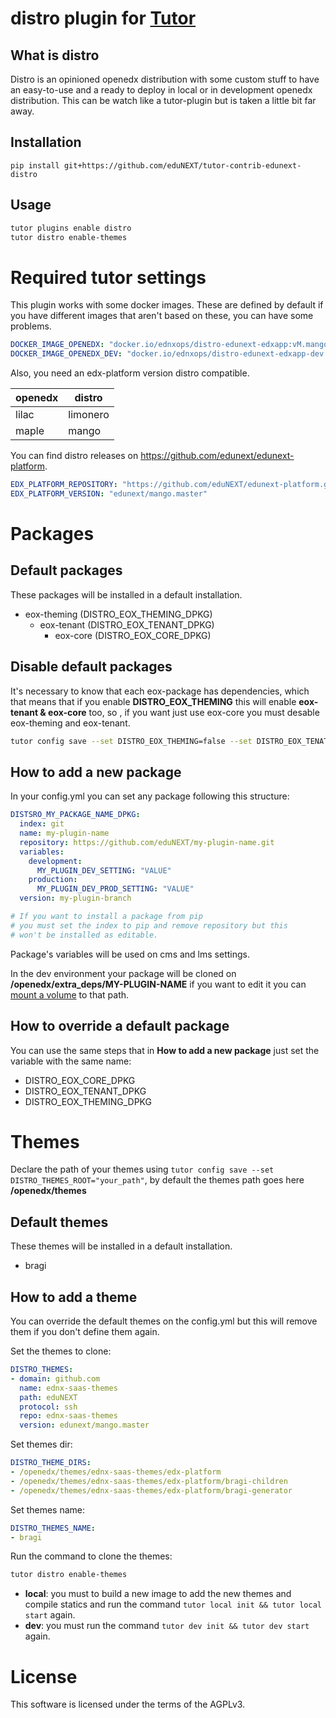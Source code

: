 # distro plugin for [Tutor](https://docs.tutor.overhang.io)

## What is distro
Distro is an opinioned openedx distribution with some custom stuff to have an easy-to-use
and a ready to deploy in local or in development openedx distribution.
This can be watch like a tutor-plugin but is taken a little bit far away.

## Installation
`pip install git+https://github.com/eduNEXT/tutor-contrib-edunext-distro`

## Usage
```bash
tutor plugins enable distro
tutor distro enable-themes
````
# Required tutor settings
This plugin works with some docker images. These are defined by default
if you have different images that aren't based on these, you can have some problems.

```yaml
DOCKER_IMAGE_OPENEDX: "docker.io/ednxops/distro-edunext-edxapp:vM.mango.2.0-plugin"
DOCKER_IMAGE_OPENEDX_DEV: "docker.io/ednxops/distro-edunext-edxapp-dev:vM.mango.2.0-plugin"
```

Also, you need an edx-platform version distro compatible.

| openedx |  distro  |
|---------|----------|
|  lilac  | limonero |
|  maple  |   mango  |

You can find distro releases on https://github.com/edunext/edunext-platform.

```yaml
EDX_PLATFORM_REPOSITORY: "https://github.com/eduNEXT/edunext-platform.git"
EDX_PLATFORM_VERSION: "edunext/mango.master"
```

# Packages

## Default packages
These packages will be installed in a default installation.

- eox-theming (DISTRO_EOX_THEMING_DPKG)
    - eox-tenant (DISTRO_EOX_TENANT_DPKG)
      - eox-core (DISTRO_EOX_CORE_DPKG)

## Disable default packages
It's necessary to know that each eox-package has dependencies, which that means that if you
enable **DISTRO_EOX_THEMING** this will enable **eox-tenant & eox-core** too, so ,
if you want just use eox-core you must desable eox-theming and eox-tenant.

```bash
tutor config save --set DISTRO_EOX_THEMING=false --set DISTRO_EOX_TENAT=false --set DISTRO_EOX_CORE=true
```

## How to add a new package
In your config.yml you can set any package following this structure:

```yaml
DISTSRO_MY_PACKAGE_NAME_DPKG:
  index: git
  name: my-plugin-name
  repository: https://github.com/eduNEXT/my-plugin-name.git
  variables:
    development:
      MY_PLUGIN_DEV_SETTING: "VALUE"
    production:
      MY_PLUGIN_DEV_PROD_SETTING: "VALUE"
  version: my-plugin-branch

# If you want to install a package from pip
# you must set the index to pip and remove repository but this
# won't be installed as editable.
````

Package's variables will be used on cms and lms settings.

In the dev environment your package will be cloned on **/openedx/extra_deps/MY-PLUGIN-NAME**
if you want to edit it you can
[mount a volume](https://docs.tutor.overhang.io/dev.html?highlight=bind#manual-bind-mount-to-any-directory) to that path.

## How to override a default package
You can use the same steps that in **How to add a new package** just set the variable with the same name:

- DISTRO_EOX_CORE_DPKG
- DISTRO_EOX_TENANT_DPKG
- DISTRO_EOX_THEMING_DPKG

# Themes
Declare the path of your themes using `tutor config save --set DISTRO_THEMES_ROOT="your_path"`,
by default the themes path goes here **/openedx/themes**

## Default themes
These themes will be installed in a default installation.

- bragi

## How to add a theme
You can override the default themes on the config.yml but
this will remove them if you don't define them again.

Set the themes to clone:
```yaml
DISTRO_THEMES:
- domain: github.com
  name: ednx-saas-themes
  path: eduNEXT
  protocol: ssh
  repo: ednx-saas-themes
  version: edunext/mango.master
```

Set themes dir:
```yaml
DISTRO_THEME_DIRS:
- /openedx/themes/ednx-saas-themes/edx-platform
- /openedx/themes/ednx-saas-themes/edx-platform/bragi-children
- /openedx/themes/ednx-saas-themes/edx-platform/bragi-generator
```

Set themes name:
```yaml
DISTRO_THEMES_NAME:
- bragi
```

Run the command to clone the themes:
```bash
tutor distro enable-themes
```

- **local**: you must to build a new image to add the new themes and
compile statics and run the command `tutor local init && tutor local start` again.
- **dev**: you must run the command `tutor dev init && tutor dev start` again.

# License
This software is licensed under the terms of the AGPLv3.